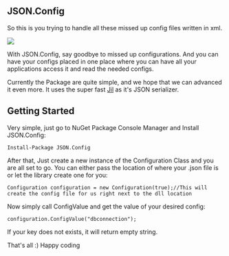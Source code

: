 

JSON.Config
-----------

So this is you trying to handle all these missed up config files written in xml. 

![](https://fat.gfycat.com/OrangeVastAntarcticgiantpetrel.gif)

With JSON.Config, say goodbye to missed up configurations. And you can have your configs placed in one place where you can have all your applications access it and read the needed configs.

Currently the Package are quite simple, and we hope that we can advanced it even more. It uses the super fast [Jil](https://github.com/kevin-montrose/Jil) as it's JSON serializer. 

Getting Started
---------------

Very simple, just go to NuGet Package Console Manager and Install JSON.Config:

    Install-Package JSON.Config

After that, Just create a new instance of the Configuration Class and you are all set to go. You can either pass the location of where your .json file is or let the library create one for you:


    Configuration configuration = new Configuration(true);//This will create the config file for us right next to the dll location

Now simply call ConfigValue and get the value of your desired config:

    configuration.ConfigValue("dbconnection");

If your key does not exists, it will return empty string.

That's all :) Happy coding

